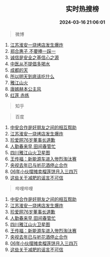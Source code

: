 <div align="center"><h2>实时热搜榜</h2><h4>2024-03-16 21:06:01</h4></div>

> 微博  

1. [江苏淮安一烧烤店发生爆炸](https://s.weibo.com/weibo?q=%23%E6%B1%9F%E8%8B%8F%E6%B7%AE%E5%AE%89%E4%B8%80%E7%83%A7%E7%83%A4%E5%BA%97%E5%8F%91%E7%94%9F%E7%88%86%E7%82%B8%23&t=31&band_rank=1&Refer=top)<br />
2. [郑合惠子 不要捧一踩一](https://s.weibo.com/weibo?q=%E9%83%91%E5%90%88%E6%83%A0%E5%AD%90%20%E4%B8%8D%E8%A6%81%E6%8D%A7%E4%B8%80%E8%B8%A9%E4%B8%80&t=31&band_rank=2&Refer=top)<br />
3. [诚信是安全之基信心之源](https://s.weibo.com/weibo?q=%23%E8%AF%9A%E4%BF%A1%E6%98%AF%E5%AE%89%E5%85%A8%E4%B9%8B%E5%9F%BA%E4%BF%A1%E5%BF%83%E4%B9%8B%E6%BA%90%23&t=31&band_rank=3&Refer=top)<br />
4. [中医从不提倡多喝水](https://s.weibo.com/weibo?q=%23%E4%B8%AD%E5%8C%BB%E4%BB%8E%E4%B8%8D%E6%8F%90%E5%80%A1%E5%A4%9A%E5%96%9D%E6%B0%B4%23&t=31&band_rank=4&Refer=top)<br />
5. [成都的天](https://s.weibo.com/weibo?q=%E6%88%90%E9%83%BD%E7%9A%84%E5%A4%A9&t=31&band_rank=5&Refer=top)<br />
6. [所以明天到底该吃什么](https://s.weibo.com/weibo?q=%23%E6%89%80%E4%BB%A5%E6%98%8E%E5%A4%A9%E5%88%B0%E5%BA%95%E8%AF%A5%E5%90%83%E4%BB%80%E4%B9%88%23&t=31&band_rank=6&Refer=top)<br />
7. [雅江山火](https://s.weibo.com/weibo?q=%E9%9B%85%E6%B1%9F%E5%B1%B1%E7%81%AB&t=31&band_rank=7&Refer=top)<br />
8. [唐嫣赫本公主风](https://s.weibo.com/weibo?q=%23%E5%94%90%E5%AB%A3%E8%B5%AB%E6%9C%AC%E5%85%AC%E4%B8%BB%E9%A3%8E%23&t=31&band_rank=8&Refer=top)<br />
9. [红莲 赤练](https://s.weibo.com/weibo?q=%E7%BA%A2%E8%8E%B2%20%E8%B5%A4%E7%BB%83&t=31&band_rank=9&Refer=top)<br />

> 知乎  


> 百度  

1. [中安合作是好朋友之间的相互帮助](https://www.baidu.com/s?wd=%E4%B8%AD%E5%AE%89%E5%90%88%E4%BD%9C%E6%98%AF%E5%A5%BD%E6%9C%8B%E5%8F%8B%E4%B9%8B%E9%97%B4%E7%9A%84%E7%9B%B8%E4%BA%92%E5%B8%AE%E5%8A%A9&sa=fyb_news&rsv_dl=fyb_news)<br />
2. [江苏淮安一烧烤店发生爆炸](https://www.baidu.com/s?wd=%E6%B1%9F%E8%8B%8F%E6%B7%AE%E5%AE%89%E4%B8%80%E7%83%A7%E7%83%A4%E5%BA%97%E5%8F%91%E7%94%9F%E7%88%86%E7%82%B8&sa=fyb_news&rsv_dl=fyb_news)<br />
3. [珍爱网76岁董事长道歉](https://www.baidu.com/s?wd=%E7%8F%8D%E7%88%B1%E7%BD%9176%E5%B2%81%E8%91%A3%E4%BA%8B%E9%95%BF%E9%81%93%E6%AD%89&sa=fyb_news&rsv_dl=fyb_news)<br />
4. [人勤春来早 田间春管忙](https://www.baidu.com/s?wd=%E4%BA%BA%E5%8B%A4%E6%98%A5%E6%9D%A5%E6%97%A9+%E7%94%B0%E9%97%B4%E6%98%A5%E7%AE%A1%E5%BF%99&sa=fyb_news&rsv_dl=fyb_news)<br />
5. [四川雅江山火卫星图](https://www.baidu.com/s?wd=%E5%9B%9B%E5%B7%9D%E9%9B%85%E6%B1%9F%E5%B1%B1%E7%81%AB%E5%8D%AB%E6%98%9F%E5%9B%BE&sa=fyb_news&rsv_dl=fyb_news)<br />
6. [王传福：新能源车进入惨烈淘汰赛](https://www.baidu.com/s?wd=%E7%8E%8B%E4%BC%A0%E7%A6%8F%EF%BC%9A%E6%96%B0%E8%83%BD%E6%BA%90%E8%BD%A6%E8%BF%9B%E5%85%A5%E6%83%A8%E7%83%88%E6%B7%98%E6%B1%B0%E8%B5%9B&sa=fyb_news&rsv_dl=fyb_news)<br />
7. [央视去年已与听花酒停止合作](https://www.baidu.com/s?wd=%E5%A4%AE%E8%A7%86%E5%8E%BB%E5%B9%B4%E5%B7%B2%E4%B8%8E%E5%90%AC%E8%8A%B1%E9%85%92%E5%81%9C%E6%AD%A2%E5%90%88%E4%BD%9C&sa=fyb_news&rsv_dl=fyb_news)<br />
8. [06年小伙摆摊卖榴莲饼月入三四万](https://www.baidu.com/s?wd=06%E5%B9%B4%E5%B0%8F%E4%BC%99%E6%91%86%E6%91%8A%E5%8D%96%E6%A6%B4%E8%8E%B2%E9%A5%BC%E6%9C%88%E5%85%A5%E4%B8%89%E5%9B%9B%E4%B8%87&sa=fyb_news&rsv_dl=fyb_news)<br />
9. [这些关于减肥的谣言不可信](https://www.baidu.com/s?wd=%E8%BF%99%E4%BA%9B%E5%85%B3%E4%BA%8E%E5%87%8F%E8%82%A5%E7%9A%84%E8%B0%A3%E8%A8%80%E4%B8%8D%E5%8F%AF%E4%BF%A1&sa=fyb_news&rsv_dl=fyb_news)<br />

> 哔哩哔哩  

1. [中安合作是好朋友之间的相互帮助](https://www.baidu.com/s?wd=%E4%B8%AD%E5%AE%89%E5%90%88%E4%BD%9C%E6%98%AF%E5%A5%BD%E6%9C%8B%E5%8F%8B%E4%B9%8B%E9%97%B4%E7%9A%84%E7%9B%B8%E4%BA%92%E5%B8%AE%E5%8A%A9&sa=fyb_news&rsv_dl=fyb_news)<br />
2. [江苏淮安一烧烤店发生爆炸](https://www.baidu.com/s?wd=%E6%B1%9F%E8%8B%8F%E6%B7%AE%E5%AE%89%E4%B8%80%E7%83%A7%E7%83%A4%E5%BA%97%E5%8F%91%E7%94%9F%E7%88%86%E7%82%B8&sa=fyb_news&rsv_dl=fyb_news)<br />
3. [珍爱网76岁董事长道歉](https://www.baidu.com/s?wd=%E7%8F%8D%E7%88%B1%E7%BD%9176%E5%B2%81%E8%91%A3%E4%BA%8B%E9%95%BF%E9%81%93%E6%AD%89&sa=fyb_news&rsv_dl=fyb_news)<br />
4. [人勤春来早 田间春管忙](https://www.baidu.com/s?wd=%E4%BA%BA%E5%8B%A4%E6%98%A5%E6%9D%A5%E6%97%A9+%E7%94%B0%E9%97%B4%E6%98%A5%E7%AE%A1%E5%BF%99&sa=fyb_news&rsv_dl=fyb_news)<br />
5. [四川雅江山火卫星图](https://www.baidu.com/s?wd=%E5%9B%9B%E5%B7%9D%E9%9B%85%E6%B1%9F%E5%B1%B1%E7%81%AB%E5%8D%AB%E6%98%9F%E5%9B%BE&sa=fyb_news&rsv_dl=fyb_news)<br />
6. [王传福：新能源车进入惨烈淘汰赛](https://www.baidu.com/s?wd=%E7%8E%8B%E4%BC%A0%E7%A6%8F%EF%BC%9A%E6%96%B0%E8%83%BD%E6%BA%90%E8%BD%A6%E8%BF%9B%E5%85%A5%E6%83%A8%E7%83%88%E6%B7%98%E6%B1%B0%E8%B5%9B&sa=fyb_news&rsv_dl=fyb_news)<br />
7. [央视去年已与听花酒停止合作](https://www.baidu.com/s?wd=%E5%A4%AE%E8%A7%86%E5%8E%BB%E5%B9%B4%E5%B7%B2%E4%B8%8E%E5%90%AC%E8%8A%B1%E9%85%92%E5%81%9C%E6%AD%A2%E5%90%88%E4%BD%9C&sa=fyb_news&rsv_dl=fyb_news)<br />
8. [06年小伙摆摊卖榴莲饼月入三四万](https://www.baidu.com/s?wd=06%E5%B9%B4%E5%B0%8F%E4%BC%99%E6%91%86%E6%91%8A%E5%8D%96%E6%A6%B4%E8%8E%B2%E9%A5%BC%E6%9C%88%E5%85%A5%E4%B8%89%E5%9B%9B%E4%B8%87&sa=fyb_news&rsv_dl=fyb_news)<br />
9. [这些关于减肥的谣言不可信](https://www.baidu.com/s?wd=%E8%BF%99%E4%BA%9B%E5%85%B3%E4%BA%8E%E5%87%8F%E8%82%A5%E7%9A%84%E8%B0%A3%E8%A8%80%E4%B8%8D%E5%8F%AF%E4%BF%A1&sa=fyb_news&rsv_dl=fyb_news)<br />
